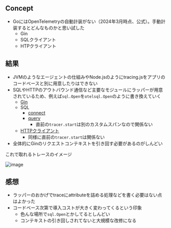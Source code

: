 ## Concept

* GoにはOpenTelemetryの自動計装がない（2024年3月時点、公式）。手動計装するとどんなものかと思い試した
  * Gin
  * SQLクライアント
  * HTPクライアント

## 結果


* JVMのようなエージェントの仕組みやNode.jsのようにtracing.jsをアプリのコードベースと別に用意したりはできない
* SQLやHTTPのアウトバウンド通信など主要なモジュールにラッパーが用意されているため、例えば`sql.Open`を`otelsql.Open`のように書き換えていく
  * [Gin](https://github.com/sumiren/otel-go-manual/blob/main/main.go#L62C2-L62C38)
  * SQL
    * [connect](https://github.com/sumiren/otel-go-manual/blob/main/main.go#L64)
    * [query](https://github.com/sumiren/otel-go-manual/blob/main/db.go#L19)
      * 直前の`tracer.start`は別のカスタムスパンなので関係ない
  * [HTTPクライアント](https://github.com/sumiren/otel-go-manual/blob/main/http.go#L20) 
    * 同様に直前の`tracer.start`は関係ない
* 全体的にGinのリクエストコンテキストを引き回す必要があるのがしんどい

これで取れるトレースのイメージ

![image](img.png)

## 感想

* ラッパーのおかげでtraceにattributeを詰める処理などを書く必要はない点はよかった
* コードベース次第で導入コストが大きく変わってくるという印象
  * 色んな場所で`sql.Open`とかしてるとしんどい
  * コンテキストの引き回しされてないと大規模な改修になる
